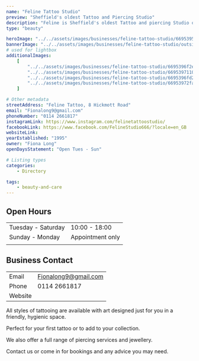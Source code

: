 ```yaml
---
name: "Feline Tattoo Studio"
preview: "Sheffield's oldest Tattoo and Piercing Studio"
description: "Feline is Sheffield's oldest Tattoo and piercing Studio open in 1995 by Fiona Long, an international award winning tattoo artist. Feline offers all styles of tattooing alongside head and body piercings."
type: "beauty"

heroImage: "../../assets/images/businesses/feline-tattoo-studio/66953956c4085d768a65fb4e_IMG_4789---Fiona-Long.jpeg"
bannerImage: "../../assets/images/businesses/feline-tattoo-studio/outside.jpeg"
# used for lightbox
additionalImages:
    [
        "../../assets/images/businesses/feline-tattoo-studio/6695396f2e0d4cf9a0e85437_57C35366-39F2-4B69-BD89-3DBAD015C498---Fiona-Long.jpeg",
        "../../assets/images/businesses/feline-tattoo-studio/66953971100f93b37946cbbc_IMG_5371---Fiona-Long.jpeg",
        "../../assets/images/businesses/feline-tattoo-studio/6695396fd2a7dd03f029b1d0_IMG_5452---Fiona-Long.jpeg",
        "../../assets/images/businesses/feline-tattoo-studio/66953972facc5ab36f2cb0d5_Screenshot-2024-07-15-at-15.34.25.png",
    ]

# Other metadata
streetAddress: "Feline Tattoo, 8 Hickmott Road"
email: "Fionalong9@gmail.com"
phoneNumber: "0114 2661817"
instagramLink: https://www.instagram.com/felinetattoostudio/
facebookLink: https://www.facebook.com/FelineStudio666/?locale=en_GB
websiteLink:
yearEstablished: "1995"
owner: "Fiona Long"
openDaysStatement: "Open Tues - Sun"

# Listing types
categories:
    - Directory

tags:
    - beauty-and-care
---
```


## Open Hours

|                    |                  |
| ------------------ | ---------------- |
| Tuesday - Saturday | 10:00 - 18:00    |
| Sunday - Monday    | Appointment only |
|                    |                  |

## Business Contact

|         |                      |
| ------- | -------------------- |
| Email   | Fionalong9@gmail.com |
| Phone   | 0114 2661817         |
| Website |                      |

All styles of tattooing are available with art designed just for you in a friendly, hygienic space.

Perfect for your first tattoo or to add to your collection.

We also offer a full range of piercing services and jewellery.

Contact us or come in for bookings and any advice you may need.
